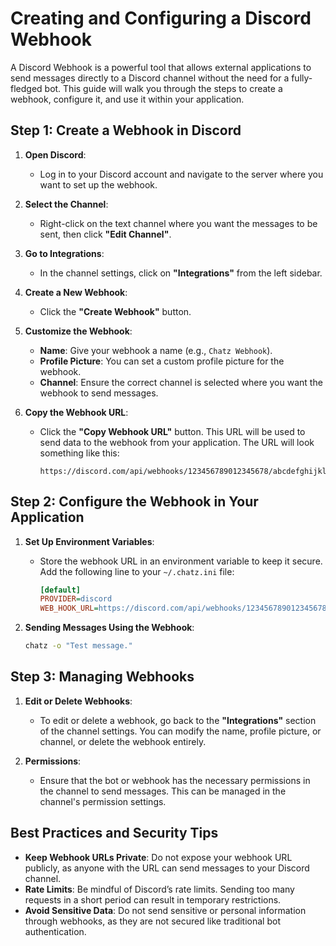 # Creating and Configuring a Discord Webhook

A Discord Webhook is a powerful tool that allows external applications to send messages directly to a Discord channel without the need for a fully-fledged bot. This guide will walk you through the steps to create a webhook, configure it, and use it within your application.

## Step 1: Create a Webhook in Discord

1. **Open Discord**:
   - Log in to your Discord account and navigate to the server where you want to set up the webhook.

2. **Select the Channel**:
   - Right-click on the text channel where you want the messages to be sent, then click **"Edit Channel"**.

3. **Go to Integrations**:
   - In the channel settings, click on **"Integrations"** from the left sidebar.

4. **Create a New Webhook**:
   - Click the **"Create Webhook"** button.

5. **Customize the Webhook**:
   - **Name**: Give your webhook a name (e.g., `Chatz Webhook`).
   - **Profile Picture**: You can set a custom profile picture for the webhook.
   - **Channel**: Ensure the correct channel is selected where you want the webhook to send messages.

6. **Copy the Webhook URL**:
   - Click the **"Copy Webhook URL"** button. This URL will be used to send data to the webhook from your application. The URL will look something like this:
     ```
     https://discord.com/api/webhooks/123456789012345678/abcdefghijklmnopqrstuvwxyz
     ```

## Step 2: Configure the Webhook in Your Application

1. **Set Up Environment Variables**:
   - Store the webhook URL in an environment variable to keep it secure. Add the following line to your `~/.chatz.ini` file:
     ```ini
     [default]
     PROVIDER=discord
     WEB_HOOK_URL=https://discord.com/api/webhooks/123456789012345678/abcdefghijklmnopqrstuvwxyz
     ```

2. **Sending Messages Using the Webhook**:
    ```bash
    chatz -o "Test message."
    ```

## Step 3: Managing Webhooks

1. **Edit or Delete Webhooks**:
   - To edit or delete a webhook, go back to the **"Integrations"** section of the channel settings. You can modify the name, profile picture, or channel, or delete the webhook entirely.

2. **Permissions**:
   - Ensure that the bot or webhook has the necessary permissions in the channel to send messages. This can be managed in the channel's permission settings.

## Best Practices and Security Tips

- **Keep Webhook URLs Private**: Do not expose your webhook URL publicly, as anyone with the URL can send messages to your Discord channel.
- **Rate Limits**: Be mindful of Discord’s rate limits. Sending too many requests in a short period can result in temporary restrictions.
- **Avoid Sensitive Data**: Do not send sensitive or personal information through webhooks, as they are not secured like traditional bot authentication.